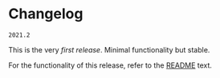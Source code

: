 # Changelog

`2021.2`

This is the very _first release_. Minimal functionality but stable.

For the functionality of this release, refer to the [README](README.md#Functionality) text.

